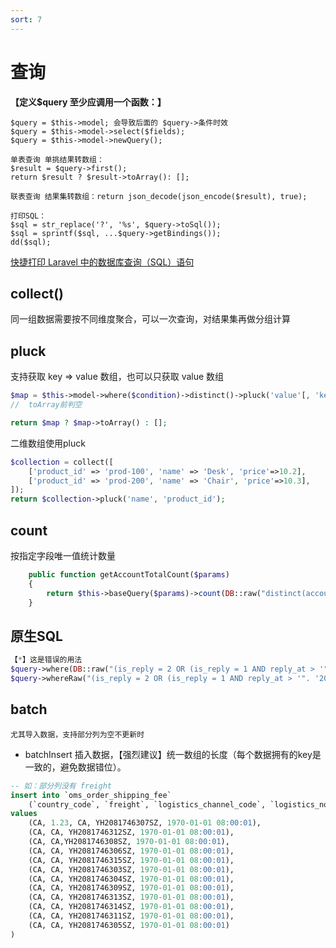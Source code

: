 ```yaml
---
sort: 7
---
```


# 查询

**【定义$query 至少应调用一个函数：】**
```danger
$query = $this->model; 会导致后面的 $query->条件时效
$query = $this->model->select($fields);
$query = $this->model->newQuery();
```

```tip
单表查询 单挑结果转数组：
$result = $query->first();
return $result ? $result->toArray(): [];

联表查询 结果集转数组：return json_decode(json_encode($result), true);

打印SQL：
$sql = str_replace('?', '%s', $query->toSql());
$sql = sprintf($sql, ...$query->getBindings());
dd($sql);

```
[快捷打印 Laravel 中的数据库查询（SQL）语句](https://learnku.com/articles/5166/quick-print-laravel-database-query-sql-statement)

## collect()

同一组数据需要按不同维度聚合，可以一次查询，对结果集再做分组计算

## pluck

支持获取 key => value 数组，也可以只获取 value 数组

```php
$map = $this->model->where($condition)->distinct()->pluck('value'[, 'key']);
//  toArray前判空

return $map ? $map->toArray() : [];
```

二维数组使用pluck

```php
$collection = collect([
    ['product_id' => 'prod-100', 'name' => 'Desk', 'price'=>10.2],
    ['product_id' => 'prod-200', 'name' => 'Chair', 'price'=>10.3],
]);
return $collection->pluck('name', 'product_id');
```

## count

按指定字段唯一值统计数量
```php
    public function getAccountTotalCount($params)
    {
        return $this->baseQuery($params)->count(DB::raw("distinct(account_code)"));
    }
```

## 原生SQL

```php
【*】这是错误的用法
$query->where(DB::raw("(is_reply = 2 OR (is_reply = 1 AND reply_at > '". '2022-5-14 00:00:00' ."'))"));
$query->whereRaw("(is_reply = 2 OR (is_reply = 1 AND reply_at > '". '2022-5-14 00:00:00' ."'))");
```

## batch

```danger
尤其导入数据，支持部分列为空不更新时
```
* batchInsert 插入数据，【强烈建议】统一数组的长度（每个数据拥有的key是一致的，避免数据错位）。

```sql
-- 如：部分列没有 freight
insert into `oms_order_shipping_fee`
    (`country_code`, `freight`, `logistics_channel_code`, `logistics_no`, `occurrence_time`) 
values
    (CA, 1.23, CA, YH2081746307SZ, 1970-01-01 08:00:01),
    (CA, CA, YH2081746312SZ, 1970-01-01 08:00:01),
    (CA, CA,YH2081746308SZ, 1970-01-01 08:00:01),
    (CA, CA, YH2081746306SZ, 1970-01-01 08:00:01),
    (CA, CA, YH2081746315SZ, 1970-01-01 08:00:01),
    (CA, CA, YH2081746303SZ, 1970-01-01 08:00:01),
    (CA, CA, YH2081746304SZ, 1970-01-01 08:00:01),
    (CA, CA, YH2081746309SZ, 1970-01-01 08:00:01),
    (CA, CA, YH2081746313SZ, 1970-01-01 08:00:01),
    (CA, CA, YH2081746314SZ, 1970-01-01 08:00:01),
    (CA, CA, YH2081746311SZ, 1970-01-01 08:00:01),
    (CA, CA, YH2081746305SZ, 1970-01-01 08:00:01)
)
```